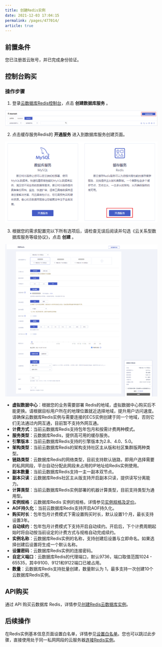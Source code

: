 ```yaml
---
title: 创建Redis实例
date: 2021-12-03 17:04:15
permalink: /pages/477014/
article: true
---
```


## 前置条件

您已注册首云账号，并已完成身份验证。

## 控制台购买

### 操作步骤

1. 登录[云数据库Redis控制台](https://console.capitalonline.net/dbinstances)，点击 **创建数据库服务** 。

![001](../pics/001.png)

2. 点击缓存服务Redis的 **开通服务** 进入到数据库服务创建页面。

![002](../pics/002.png)

3. 根据您的需求配置完以下所有选项后，请检查无误后阅读并勾选《云关系型数据库服务等级协议》，点击 **创建** 。

![003](../pics/003.png)

   - **虚拟数据中心**：根据您的业务需要部署 Redis的地域，虚拟数据中心购买后不能更换。请根据目标用户所在的地理位置就近选择地域，提升用户访问速度。请确保云数据库Redis实例与需要连接的ECS实例创建于同一个地域，否则它们无法通过内网互通，目前暂不支持外网互通。
   - **计费方式**：当前云数据库Redis支持包年包月和按需计费两种模式。
   - **服务类型**：云数据库Redis，提供高可用的缓存服务。
   - **引擎版本**：当前云数据库Redis支持的引擎版本为2.8、4.0、5.0。
   - **架构类型**：当前云数据库Redis的架构支持社区主从版和社区集群版两种类型。
   - **链路类型**：云数据库Redis的网络类型，目前支持默认链路，即用户选择需要的私网网段，平台自动分配此网段未占用的IP地址给Redis实例使用。
   - **副本数量**：当前云数据库Redis支持一主一副本双节点。
   - **副本只读**：云数据库Redis社区主从版支持开启副本只读，提供读写分离能力。
   - **计算类型**：当前云数据库Redis实例部署的机器计算类型，目前支持类型为通用型。
   - **实例规格**：云数据库Redis 实例的规格，详情参见[实例规格及定价](./../03.购买指南/00.计费概述.md)。
   - **AOF持久化**：当前云数据库Redis支持开启AOF持久化。
   - **购买时长**：包年包月计费模式下需设置购买时长，默认设置1个月，最长支持设置3年。
   - **自动续约**：包年包月计费模式下支持开启自动续约。开启后，下个计费周期起始时将自动按当前设定的计费方式与规格自动完成续约。
   - **实例名称**：云数据库Redis实例的名称，支持创建后设置与立即命名。如果选择创建后设置将生成一个默认名称。
   - **设置密码**：云数据库Redis实例的连接密码。
   - **自定义端口**：云数据库Redis的代理端口，默认9736，端口取值范围1024 - 65535，其中9100、9121和9122端口已被占用。
   - **数量**：云数据库Redis支持批量创建，数量默认为 1，最多支持一次创建10个云数据库Redis实例。

## API购买

通过 API 购买云数据库 Redis，详情参见[创建Redis云数据库实例](./../07.API文档/02.实例相关接口/02.创建Redis云数据库实例.md)。

## 后续操作

在Redis实例基本信息页面设置白名单，详情参见[设置白名单](./../04.快速入门/01.设置白名单.md)。您也可以跳过此步骤，直接使用处于同一私网网段的云服务器[连接Redis实例](./../04.快速入门/02.连接Redis实例.md)。


